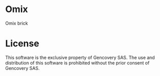 # Omix 

Omix brick

# License

This software is the exclusive property of Gencovery SAS. 
The use and distribution of this software is prohibited without the prior consent of Gencovery SAS.